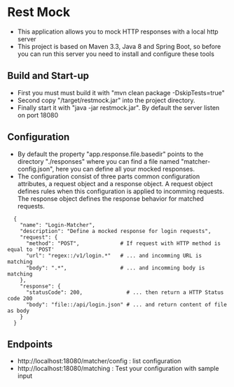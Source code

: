 
# Rest Mock
* This application allows you to mock HTTP responses with a local http server
* This project is based on Maven 3.3, Java 8 and Spring Boot, so before you can run this server you need to install and configure these tools

## Build and Start-up
* First you must must build it with "mvn clean package -DskipTests=true"
* Second copy "/target/restmock.jar" into the project directory.
* Finally start it with "java -jar restmock.jar". By default the server listen on port 18080

## Configuration
* By default the property "app.response.file.basedir" points to the directory "./responses" where you can find a file named "matcher-config.json", here you can define all your mocked responses.
* The configuration consist of three parts common configuration attributes, a request object and a response object. A request object defines rules when this configuration is applied to incomming requests. The response object defines the response behavior for matched requests.
```text
  {
    "name": "Login-Matcher",
    "description": "Define a mocked response for login requests",
    "request": {
      "method": "POST",             # If request with HTTP method is equal to 'POST'
      "url": "regex::/v1/login.*"   # ... and incomming URL is matching
      "body": ".*",                 # ... and incomming body is matching
    },
    "response": {
      "statusCode": 200,              # ... then return a HTTP Status code 200
      "body": "file::/api/login.json" # ... and return content of file as body
    }
  }
```

## Endpoints
* http://localhost:18080/matcher/config : list configuration
* http://localhost:18080/matching : Test your configuration with sample input
